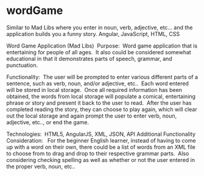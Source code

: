 # wordGame
Similar to Mad Libs where you enter in noun, verb, adjective, etc... and the application builds you a funny story.
Angular, JavaScript, HTML, CSS

Word Game Application (Mad Libs) 
Purpose:  Word game application that is entertaining for people of all ages.  It also could be considered somewhat educational in that it demonstrates parts of speech, grammar, and punctuation.

Functionality:  The user will be prompted to enter various different parts of a sentence, such as verb, noun, and/or adjective, etc..  Each word entered will be stored in local storage.  Once all required information has been obtained, the words from local storage will populate a comical, entertaining phrase or story and present it back to the user to read.  After the user has completed reading the story, they can choose to play again, which will clear out the local storage and again prompt the user to enter verb, noun, adjective, etc.., or end the game.

Technologies:  HTML5, AngularJS, XML, JSON, API
Additional Functionality Consideration:   For the beginner English learner, instead of having to come up with a word on their own, there could be a list of words from an XML file to choose from to drag and drop to their respective grammar parts.  Also considering checking spelling as well as whether or not the user entered in the proper verb, noun, etc..
 
